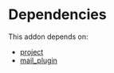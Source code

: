 # Dependencies

This addon depends on:

- [project](https://github.com/bringout/oca-ocb-project/tree/6256b43eafef0a9530c85740eeda3d6fb6e21392/odoo-bringout-oca-ocb-project)
- [mail_plugin](https://github.com/bringout/oca-ocb-core/tree/5ee733c06c9a8113e4e3fc04ef7a99c41bc0b970/odoo-bringout-oca-ocb-mail_plugin)

